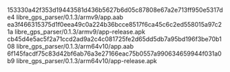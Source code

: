 153330a42f353d19443581d436b5627b6d05c87808e67a2e713ff950e5317de4  libre_gps_parser/0.1.3/armv9/app.aab
ea3f466315375d1f0eea49c0a224b36bcce8517f6ca45c6c2ed558015a97c21a  libre_gps_parser/0.1.3/armv9/app-release.apk
cb45d4e5ac5f2a71ccd2ad9a2c4c081725fe2d65dd5db7a95bd196f3be70b108  libre_gps_parser/0.1.3/arm64v10/app.aab
6f145facdf75c83d42bf6ab76a3e27166eac75b0557a990634659944f031a0b9  libre_gps_parser/0.1.3/arm64v10/app-release.apk
